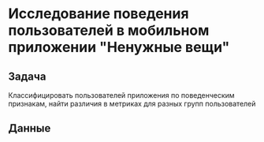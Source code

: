 # Исследование поведения пользователей в мобильном приложении "Ненужные вещи"
## Задача
Классифицировать пользователей приложения по поведенческим признакам, найти различия в метриках для разных групп пользователей
## Данные

